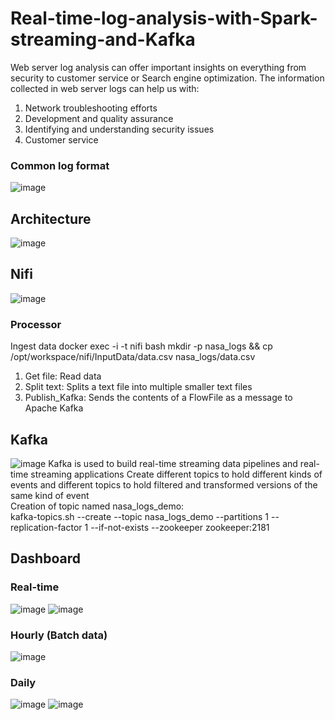# Real-time-log-analysis-with-Spark-streaming-and-Kafka
Web server log analysis can offer important insights on everything from security to customer service or Search engine optimization. 
The information collected in web server logs can help us with:

1. Network troubleshooting efforts
2. Development and quality assurance
3. Identifying and understanding security issues
4. Customer service

### Common log format
![image](https://user-images.githubusercontent.com/103509243/203121810-77b7bc43-bf6c-4f45-ac35-0a6389dc322b.png)



## Architecture
![image](https://user-images.githubusercontent.com/103509243/202871088-6208354b-3430-4d6c-b811-fda05f9cb5fb.png)

## Nifi 
![image](https://user-images.githubusercontent.com/103509243/203096288-1b49c54c-986a-49e6-b15d-8d105065fdcd.png)
### Processor
Ingest data
docker exec -i -t nifi bash
mkdir -p nasa_logs && cp /opt/workspace/nifi/InputData/data.csv nasa_logs/data.csv
1. Get file: Read data
2. Split text: Splits a text file into multiple smaller text files
3. Publish_Kafka: Sends the contents of a FlowFile as a message to Apache Kafka

## Kafka
![image](https://user-images.githubusercontent.com/103509243/203105102-ac244027-7724-4364-8040-0b59b9bedc3b.png)
Kafka is used to build real-time streaming data pipelines and real-time streaming applications
Create different topics to hold different kinds of events and 
different topics to hold filtered and transformed versions of the same kind of event    
Creation of topic named nasa_logs_demo:  
kafka-topics.sh --create --topic nasa_logs_demo --partitions 1 --replication-factor 1 --if-not-exists --zookeeper zookeeper:2181 

## Dashboard
### Real-time
![image](https://user-images.githubusercontent.com/103509243/203109816-9bfe513f-c297-4d46-a75f-3a3f4b3cf42b.png)
![image](https://user-images.githubusercontent.com/103509243/203109953-887807ec-950c-4d09-ac1f-71b69b40e39b.png)

### Hourly (Batch data)
![image](https://user-images.githubusercontent.com/103509243/203110078-b206723c-5bb1-4151-ab0b-fbaee3883924.png)

### Daily
![image](https://user-images.githubusercontent.com/103509243/203110159-31f9d28e-44a2-468f-ada8-729e931d1345.png)
![image](https://user-images.githubusercontent.com/103509243/203110282-f25cbd60-f133-427c-8b68-68ba41966db8.png)


